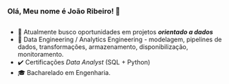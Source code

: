 ### Olá, Meu nome é João Ribeiro! 🔎

<!--
**ribjoao/ribjoao** is a ✨ _special_ ✨ repository because its `README.md` (this file) appears on your GitHub profile.
-->
##
- 🔭 Atualmente busco oportunidades em projetos ***orientado a dados***
- 📑 Data Engineering / Analytics Engineering - modelagem, pipelines de dados, transformações, armazenamento, disponibilização, monitoramento.
- ✔️ Certificações *Data Analyst* (SQL + Python)
- 🎓 Bacharelado em Engenharia.
